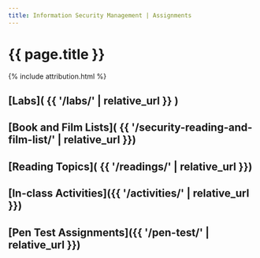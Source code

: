 ```yaml
---
title: Information Security Management | Assignments
---
```


# {{ page.title }}

{% include attribution.html %}

## [Labs]( {{ '/labs/' | relative_url }} )

## [Book and Film Lists]( {{ '/security-reading-and-film-list/' | relative_url }})

## [Reading Topics]( {{ '/readings/' | relative_url }})

## [In-class Activities]({{ '/activities/' | relative_url }})

## [Pen Test Assignments]({{ '/pen-test/' | relative_url }})
